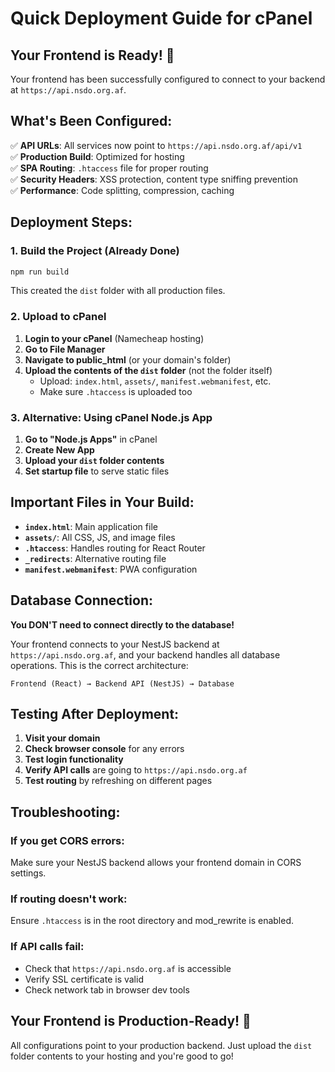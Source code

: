 # Quick Deployment Guide for cPanel

## Your Frontend is Ready! 🎉

Your frontend has been successfully configured to connect to your backend at `https://api.nsdo.org.af`.

## What's Been Configured:

✅ **API URLs**: All services now point to `https://api.nsdo.org.af/api/v1`  
✅ **Production Build**: Optimized for hosting  
✅ **SPA Routing**: `.htaccess` file for proper routing  
✅ **Security Headers**: XSS protection, content type sniffing prevention  
✅ **Performance**: Code splitting, compression, caching  

## Deployment Steps:

### 1. Build the Project (Already Done)
```bash
npm run build
```
This created the `dist` folder with all production files.

### 2. Upload to cPanel
1. **Login to your cPanel** (Namecheap hosting)
2. **Go to File Manager**
3. **Navigate to public_html** (or your domain's folder)
4. **Upload the contents of the `dist` folder** (not the folder itself)
   - Upload: `index.html`, `assets/`, `manifest.webmanifest`, etc.
   - Make sure `.htaccess` is uploaded too

### 3. Alternative: Using cPanel Node.js App
1. **Go to "Node.js Apps"** in cPanel
2. **Create New App**
3. **Upload your `dist` folder contents**
4. **Set startup file** to serve static files

## Important Files in Your Build:

- **`index.html`**: Main application file
- **`assets/`**: All CSS, JS, and image files
- **`.htaccess`**: Handles routing for React Router
- **`_redirects`**: Alternative routing file
- **`manifest.webmanifest`**: PWA configuration

## Database Connection:

**You DON'T need to connect directly to the database!** 

Your frontend connects to your NestJS backend at `https://api.nsdo.org.af`, and your backend handles all database operations. This is the correct architecture:

```
Frontend (React) → Backend API (NestJS) → Database
```

## Testing After Deployment:

1. **Visit your domain**
2. **Check browser console** for any errors
3. **Test login functionality**
4. **Verify API calls** are going to `https://api.nsdo.org.af`
5. **Test routing** by refreshing on different pages

## Troubleshooting:

### If you get CORS errors:
Make sure your NestJS backend allows your frontend domain in CORS settings.

### If routing doesn't work:
Ensure `.htaccess` is in the root directory and mod_rewrite is enabled.

### If API calls fail:
- Check that `https://api.nsdo.org.af` is accessible
- Verify SSL certificate is valid
- Check network tab in browser dev tools

## Your Frontend is Production-Ready! 🚀

All configurations point to your production backend. Just upload the `dist` folder contents to your hosting and you're good to go! 